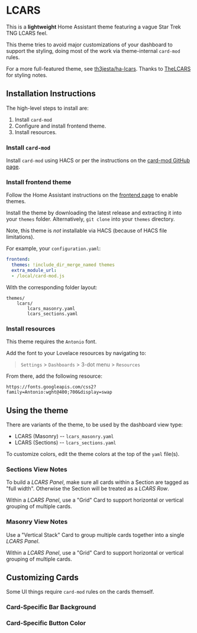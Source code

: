 # LCARS

This is a **lightweight** Home Assistant theme featuring a vague Star Trek
TNG LCARS feel.

This theme tries to avoid major customizations of your dashboard to support
the styling, doing most of the work via theme-internal `card-mod` rules.

For a more full-featured theme, see [th3jesta/ha-lcars][th3jesta].
Thanks to [TheLCARS][thelcars] for styling notes.

[th3jesta]: https://github.com/th3jesta/ha-lcars
[thelcars]: https://www.thelcars.com

## Installation Instructions

The high-level steps to install are:

1. Install `card-mod`
2. Configure and install frontend theme.
3. Install resources.

### Install `card-mod`

Install `card-mod` using HACS or per the instructions on the [card-mod GitHub page][cardmod].

[cardmod]: https://github.com/thomasloven/lovelace-card-mod

### Install frontend theme

Follow the Home Assistant instructions on the [frontend page][frontend] to
enable themes.

Install the theme by downloading the latest release and extracting it into
your `themes` folder. Alternatively, `git clone` into your `themes` directory.

Note, this theme is _not_ installable via HACS (because of HACS file
limitations).

For example, your `configuration.yaml`:

```yaml
frontend:
  themes: !include_dir_merge_named themes
  extra_module_url:
  - /local/card-mod.js
```

With the corresponding folder layout:

```
themes/
    lcars/
        lcars_masonry.yaml
        lcars_sections.yaml
```

[frontend]: https://www.home-assistant.io/integrations/frontend/

### Install resources

This theme requires the `Antonio` font.

Add the font to your Lovelace resources by navigating to:

> `Settings` > `Dashboards` > 3-dot menu > `Resources`

From there, add the following resource:

```
https://fonts.googleapis.com/css2?family=Antonio:wght@400;700&display=swap 
```

## Using the theme

There are variants of the theme, to be used by the dashboard
view type:

* LCARS (Masonry) -- `lcars_masonry.yaml`
* LCARS (Sections) -- `lcars_sections.yaml`

To customize colors, edit the theme colors at the top of the
`yaml` file(s).

### Sections View Notes

To build a *LCARS Panel*, make sure all cards within a Section are
tagged as "full width". Otherwise the Section will be treated as
a *LCARS Row*.

Within a *LCARS Panel*, use a "Grid" Card to support horizontal or
vertical grouping of multiple cards.

### Masonry View Notes

Use a "Vertical Stack" Card to group multiple cards together into
a single *LCARS Panel*.

Within a *LCARS Panel*, use a "Grid" Card to support horizontal or
vertical grouping of multiple cards.

## Customizing Cards

Some UI things require `card-mod` rules on the cards themself.

### Card-Specific Bar Background

### Card-Specific Button Color
